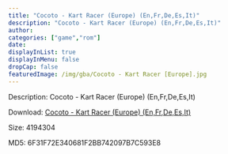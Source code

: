 ```yaml
---
title: "Cocoto - Kart Racer (Europe) (En,Fr,De,Es,It)"
description: "Cocoto - Kart Racer (Europe) (En,Fr,De,Es,It)"
author: 
categories: ["game","rom"]
date: 
displayInList: true
displayInMenu: false
dropCap: false
featuredImage: /img/gba/Cocoto - Kart Racer [Europe].jpg
---
```


Description: Cocoto - Kart Racer (Europe) (En,Fr,De,Es,It)

Download: <a style="text-decoration:underline;" href="https://mega.nz/#!XCJiQaDR!OIXIZ2bIB0qCWLxuddR98OLKxhYilsTMKsZ5UPWXDSc" target = "_blank" rel = "nofollow" > Cocoto - Kart Racer (Europe) (En,Fr,De,Es,It)</a>

Size: 4194304

MD5: 6F31F72E340681F2BB742097B7C593E8

